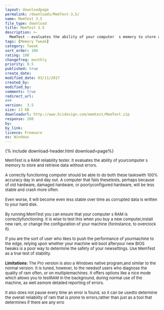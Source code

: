 ```yaml
---
layout: downloadpage
permalink: /downloads/MemTest-3,5/
name: MemTest 3.5
file_type: download
title: MemTest 3.5
description: >-
  MemTest - evaluates the ability of your computer  s memory to store and retrieve data 
tags: [Memory Tweak]
category: Tweak
sort_order: 100
rating: 100
changefreq: monthly
priority: 0.5
published: true
create_date: 
modified_date: 03/11/2017
created_by: 
modified_by: 
comments: true
redirect_url: 
### 
version:  3.5
size: 13 KB
downloadurl: http://www.hcidesign.com/memtest/MemTest.zip
response: 200
by: 
by_link: 
licence: Freeware
os: Windows
---
```


{% include download-header.html download=page%}

<p style="fix-download-text !important">
<p><font size="2"><p>MemTest is a RAM reliability tester. It evaluates the ability of yourcomputer s memory to store and retrieve data without errors. <br />
<br />
A correctly functioning computer should be able to do both these taskswith 100% accuracy day in and day out. A computer that fails thesetests, perhaps because of old hardware, damaged hardware, or poorlyconfigured hardware, will be less stable and crash more often. <br />
<br />
Even worse, it will become even less stable over time as corrupted data is written to your hard disk. <br />
<br />
By running MemTest you can ensure that your computer s RAM is correctlyfunctioning. It is wise to test this when you buy a new computer,install new ram, or change the configuration of your machine (forinstance, to overclock it). <br />
<br />
If you are the sort of user who likes to push the performance of yourmachine to the edge, relying upon whether your machine will boot afteryour new BIOS tweaks is a poor way to determine the safety of your newsettings. Use MemTest as a true test of stability. <br />
<br />
<strong>Limitations:</strong> The Pro version is also a Windows native program,and similar to the normal version. It is tuned, however, to the needsof users who diagnose the quality of ram often, or on multiplemachines. It offers options like a nice mode which allows you to testRAM in the background, during normal use of the machine, as well asmore detailed reporting of errors. <br />
<br />
It also does not pause every time an error is found, so it can be usedto determine the overall reliability of ram that is prone to errors,rather than just as a tool that determines if there are any erro</p></p></p>

